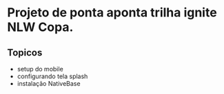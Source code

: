# Projeto de ponta aponta trilha ignite NLW Copa.

## Topicos
* setup do mobile
* configurando tela splash
* instalação NativeBase
